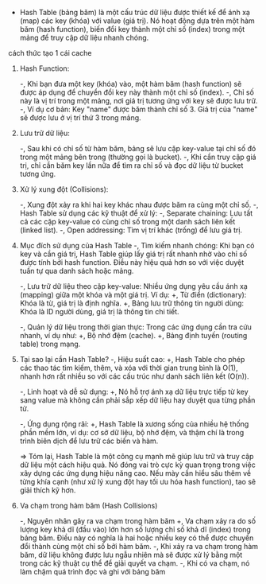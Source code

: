 - Hash Table (bảng băm) là một cấu trúc dữ liệu được thiết kế để ánh xạ (map) các key (khóa) với value (giá trị). Nó hoạt động dựa trên một hàm băm (hash function), biến đổi key thành một chỉ số (index) trong một mảng để truy cập dữ liệu nhanh chóng.

<!-- TRONG JAVASCRIPT: const cache = new Map();  --> cách thức tạo 1 cái cache

1. Hash Function:

    -, Khi bạn đưa một key (khóa) vào, một hàm băm (hash function) sẽ được áp dụng để chuyển đổi key này thành một chỉ số (index).
    -, Chỉ số này là vị trí trong một mảng, nơi giá trị tương ứng với key sẽ được lưu trữ.
    -, Ví dụ cơ bản: Key "name" được băm thành chỉ số 3. Giá trị của "name" sẽ được lưu ở vị trí thứ 3 trong mảng.

2. Lưu trữ dữ liệu:

    -, Sau khi có chỉ số từ hàm băm, bảng sẽ lưu cặp key-value tại chỉ số đó trong một mảng bên trong (thường gọi là bucket).
    -, Khi cần truy cập giá trị, chỉ cần băm key lần nữa để tìm ra chỉ số và đọc dữ liệu từ bucket tương ứng.

3. Xử lý xung đột (Collisions):

    -, Xung đột xảy ra khi hai key khác nhau được băm ra cùng một chỉ số.
    -, Hash Table sử dụng các kỹ thuật để xử lý:
    -, Separate chaining: Lưu tất cả các cặp key-value có cùng chỉ số trong một danh sách liên kết (linked list).
    -, Open addressing: Tìm vị trí khác (trống) để lưu giá trị.


5. Mục đích sử dụng của Hash Table
    -, Tìm kiếm nhanh chóng: Khi bạn có key và cần giá trị, Hash Table giúp lấy giá trị rất nhanh nhờ vào chỉ số được tính bởi hash function. Điều này hiệu quả hơn so với việc duyệt tuần tự qua danh sách hoặc mảng.

    -, Lưu trữ dữ liệu theo cặp key-value: Nhiều ứng dụng yêu cầu ánh xạ (mapping) giữa một khóa và một giá trị. Ví dụ:
        +, Từ điển (dictionary): Khóa là từ, giá trị là định nghĩa.
        +, Bảng lưu trữ thông tin người dùng: Khóa là ID người dùng, giá trị là thông tin chi tiết.

    -, Quản lý dữ liệu trong thời gian thực: Trong các ứng dụng cần tra cứu nhanh, ví dụ như:
        +, Bộ nhớ đệm (cache).
        +, Bảng định tuyến (routing table) trong mạng.


6. Tại sao lại cần Hash Table?
    -, Hiệu suất cao:
            +, Hash Table cho phép các thao tác tìm kiếm, thêm, và xóa với thời gian trung bình là O(1), nhanh hơn rất nhiều so với các cấu trúc như danh sách liên kết (O(n)).
    
    -, Linh hoạt và dễ sử dụng:
            +, Nó hỗ trợ ánh xạ dữ liệu trực tiếp từ key sang value mà không cần phải sắp xếp dữ liệu hay duyệt qua từng phần tử.

    -, Ứng dụng rộng rãi:
            +, Hash Table là xương sống của nhiều hệ thống phần mềm lớn, ví dụ: cơ sở dữ liệu, bộ nhớ đệm, và thậm chí là trong trình biên dịch để lưu trữ các biến và hàm.



    => Tóm lại, Hash Table là một công cụ mạnh mẽ giúp lưu trữ và truy cập dữ liệu một cách hiệu quả. Nó đóng vai trò cực kỳ quan trọng trong việc xây dựng các ứng dụng hiệu năng cao. Nếu mày cần hiểu sâu thêm về từng khía cạnh (như xử lý xung đột hay tối ưu hóa hash function), tao sẽ giải thích kỹ hơn.


7. Va chạm trong hàm băm (Hash Collisions)

    -, Nguyên nhân gây ra va chạm trong hàm băm
            +, Va chạm xảy ra do số lượng key khả dĩ (đầu vào) lớn hơn số lượng chỉ số khả dĩ (index) trong bảng băm. Điều này có nghĩa là hai hoặc nhiều key có thể được chuyển đổi thành cùng một chỉ số bởi hàm băm.
    -, Khi xảy ra va chạm trong hàm băm, dữ liệu không được lưu ngẫu nhiên mà sẽ được xử lý bằng một trong các kỹ thuật cụ thể để giải quyết va chạm.
    -, Khi có va chạm, nó làm chậm quá trình đọc và ghi với bảng băm

